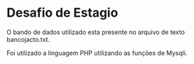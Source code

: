 # Desafio de Estagio

O bando de dados utilizado esta presente no arquivo de texto bancojacto.txt.

Foi utilizado a linguagem PHP utilizando as funções de Mysqli.
